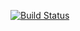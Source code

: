 [![Build Status](https://travis-ci.org/stevenliuyi/lcs.svg?branch=master)](https://travis-ci.org/stevenliuyi/lcs)
